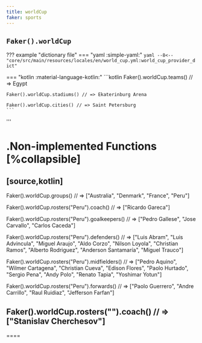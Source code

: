 ```yaml
---
title: worldCup
faker: sports
---
```


## `Faker().worldCup`

??? example "dictionary file"
    === "yaml :simple-yaml:"
        ```yaml
        --8<-- "core/src/main/resources/locales/en/world_cup.yml:world_cup_provider_dict"
        ```

=== "kotlin :material-language-kotlin:"
    ```kotlin
    Faker().worldCup.teams() // => Egypt

    Faker().worldCup.stadiums() // => Ekaterinburg Arena

    Faker().worldCup.cities() // => Saint Petersburg
    ```

'''

.Non-implemented Functions
[%collapsible]
====
[source,kotlin]
----
Faker().worldCup.groups() // => ["Australia", "Denmark", "France", "Peru"]

Faker().worldCup.rosters("Peru").coach() // => ["Ricardo Gareca"]

Faker().worldCup.rosters("Peru").goalkeepers() // => ["Pedro Gallese", "Jose Carvallo", "Carlos Caceda"]

Faker().worldCup.rosters("Peru").defenders() // => ["Luis Abram", "Luis Advincula", "Miguel Araujo", "Aldo Corzo", "Nilson Loyola", "Christian Ramos", "Alberto Rodriguez", "Anderson Santamaría", "Miguel Trauco"]

Faker().worldCup.rosters("Peru").midfielders() // => ["Pedro Aquino", "Wilmer Cartagena", "Christian Cueva", "Edison Flores", "Paolo Hurtado", "Sergio Pena", "Andy Polo", "Renato Tapia", "Yoshimar Yotun"]

Faker().worldCup.rosters("Peru").forwards() // => ["Paolo Guerrero", "Andre Carrillo", "Raul Ruidiaz", "Jefferson Farfan"]

Faker().worldCup.rosters("").coach() // => ["Stanislav Cherchesov"]
----
====
